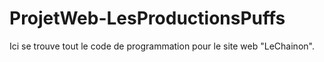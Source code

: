 # ProjetWeb-LesProductionsPuffs
Ici se trouve tout le code de programmation pour le site web "LeChainon".

